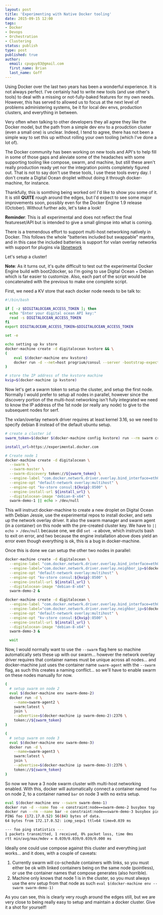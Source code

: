 ```yaml
---
layout: post
title: 'Experimenting with Native Docker tooling'
date: 2015-09-15 12:00
tags:
- Docker
- Devops
- Orchestration
- Clustering
status: publish
type: post
published: true
author:
  email: cpuguy83@gmail.com
  first_name: Brian
  last_name: Goff
---
```


Using Docker over the last two years has been a wonderful experience. It is not
always perfect. I've certainly had to write new tools (and use other's tools) to
deal with a missing or not-fully-baked features for my own needs. However, this
has served to allowed us to focus at the next level of problems administering
systems, be it for local dev envs, production clusters, and everything in
between.

Very often when talking to other developers they all agree they like the Docker
model, but the path from a simple dev env to a proudction cluster (even a small one)
is unclear.
Indeed, I tend to agree, there has not been a simple way to set this up without
rolling your own tooling (which I've done a lot of).

The Docker community has been working on new tools and API's to help fill in some
of those gaps and aleviate some of the headaches with some supporting tooling
like compose, swarm, and machine, but still these aren't really production ready
yet nor the integration points completely figured out.
That is not to say don't use these tools, I use these tools every day. I don't
create a Digital Ocean droplet without doing it through docker-machine, for
instance.

Thankfully, this is somthing being worked on! I'd like to show you some of it.
It is still **QUITE** rough around the edges, but I'd expect to see some major
improvements soon, possibly even for the Docker Engine 1.9 release (October).
Without further ado, let's take a look!

<!--break-->

**Reminder**: This is all experimental and does not reflect the final featureset/API
but is intended to give a small glimpse into what is coming.

There is a tremendous effort to support multi-host networking natively in Docker.
This follows the whole "batteries included but swappable" mantra, and in this
case the included batteries is support for vxlan overlay networks with support
for plugins via [libnetwork](https://github.com/docker/libnetwork)

Let's setup a cluster!

**Note**: As it turns out, it's quite difficult to test out the experimental
Docker Engine build with boot2docker, so I'm going to use Digital Ocean + Debian
which is far easier to customize.
Also, each part of the script would be concatenated with the previous to make
one complete script.

First, we need a KV store that each docker node needs to be talk to:

```bash
#!/bin/bash

if [ -z $DIGITALOCEAN_ACCESS_TOKEN ]; then
  echo "Enter your digital ocean API key:"
  read -s DIGITALOCEAN_ACCESS_TOKEN
fi
export DIGITALOCEAN_ACCESS_TOKEN=$DIGITALOCEAN_ACCESS_TOKEN

set -e

echo setting up kv store
docker-machine create -d digitalocean kvstore && \
(
    eval $(docker-machine env kvstore)
    docker run -d --net=host progrium/consul --server -bootstrap-expect 1
)

# store the IP address of the kvstore machine
kvip=$(docker-machine ip kvstore)
```

Now let's get a swarm token to setup the cluster, and setup the first node.
Normally I would prefer to setup all nodes in parallel, however since the
discovery portion of the multi-host networking isn't fully integrated we need to
know the IP address of the 1st node (or really any node) to give to the subsequent
nodes for serf.

The vxlan/overlay network driver requires at least kernel 3.16, so we need to
specify debian 8 instead of the default ubuntu setup.

```bash
# create a cluster id
swarm_token=$(docker $(docker-machine config kvstore) run --rm swarm create)

install_url=https://experimental.docker.com

# Create node 1
docker-machine create -d digitalocean \
  --swarm \
  --swarm-master \
  --swarm-discovery token://${swarm_token} \
  --engine-label "com.docker.network.driver.overlay.bind_interface=eth0" \
  --engine-opt "default-network overlay:multihost" \
  --engine-opt "kv-store consul:${kvip}:8500" \
  --engine-install-url ${install_url} \
  --digitalocean-image "debian-8-x64" \
  swarm-demo-1 || echo > /dev/null
```

This will instruct docker-machine to create a new droplet on Digital Ocean with
Debian Jessie, use the experimental repos to install docker, and sets up the
network overlay driver.
It also the swarm manager and swarm agent (in a container) on this node with the
pre-created cluster key.
We have to `|| echo > /dev/null` because one, we did `set -e` above, which
instructs bash to exit on error, and two because the engine installation above
does yield an error even though everything is ok, this is a bug in docker-machine.

Once this is done we can setup the other two nodes in parallel:

```bash
docker-machine create -d digitalocean \
  --engine-label "com.docker.network.driver.overlay.bind_interface=eth0" \
  --engine-label="com.docker.network.driver.overlay.neighbor_ip=$(docker-machine ip swarm-demo-1)" \
  --engine-opt "default-network overlay:multihost" \
  --engine-opt "kv-store consul:${kvip}:8500" \
  --engine-install-url ${install_url} \
  --digitalocean-image "debian-8-x64" \
  swarm-demo-2 &

docker-machine create -d digitalocean \
  --engine-label "com.docker.network.driver.overlay.bind_interface=eth0" \
  --engine-label="com.docker.network.driver.overlay.neighbor_ip=$(docker-machine ip swarm-demo-1)" \
  --engine-opt "default-network overlay:multihost" \
  --engine-opt "kv-store consul:${kvip}:8500" \
  --engine-install-url ${install_url} \
  --digitalocean-image "debian-8-x64" \
  swarm-demo-3 &

  wait
```

Now, I would normally want to use the `--swarm` flag here so machine automatically
sets these up with our swarm... however the network overlay driver requires that
container names must be unique across all nodes... and docker-machine just uses
the container name `swarm-agent` with the `--swarm` flag, as such this creates
a naming conflict... so we'll have to enable swarm on these nodes manually for
now.

```bash
(
  # setup swarm on node 2
  eval $(docker-machine env swarm-demo-2)
  docker run -d \
    --name=swarm-agent2 \
    swarm:latest \
    join \
    --advertise=$(docker-machine ip swarm-demo-2):2376 \
    token://${swarm_token}
)

(
  # setup swarm on node 3
  eval $(docker-machine env swarm-demo-3)
  docker run -d \
    --name=swarm-agent3 \
    swarm:latest \
    join \
    --advertise=$(docker-machine ip swarm-demo-3):2376 \
    token://${swarm_token}
)
```

So now we have a 3 node swarm cluster with multi-host networking enabled.
With this, docker will automatically connect a container named `foo` on node 2,
to a container named `bar` on node 3 with no extra setup.

```bash
eval $(docker-machine env --swarm swarm-demo-1)
docker run -d --name foo -e constraint:node==swarm-demo-2 busybox top
docker run --rm --name bar -e constraint:node==swarm-demo-3 busybox ping -c 1 foo
PING foo (172.17.0.52) 56(84) bytes of data.
64 bytes from 172.17.0.52: icmp_seq=1 ttl=64 time=0.039 ms

--- foo ping statistics ---
1 packets transmitted, 1 received, 0% packet loss, time 0ms
rtt min/avg/max/mdev = 0.039/0.039/0.039/0.000 ms
```

Ideally one could use compose against this cluster and everything just works...
and it does, with a couple of caveats:

1. Currently swarm will co-schedule containers with links, so you must either be
ok with linked containers being on the same node (pointless), or use the container
names that compose generates (also horrible).
2. Machine only knows that node 1 is in the cluster, so you must always use the
env setup from that node as such `eval $(docker-machine env --swarm swarm-demo-1)`

As you can see, this is clearly very rough around the edges still, but we are
very close to being really easy to setup and maintain a docker cluster. Give it
a shot for yourself!
